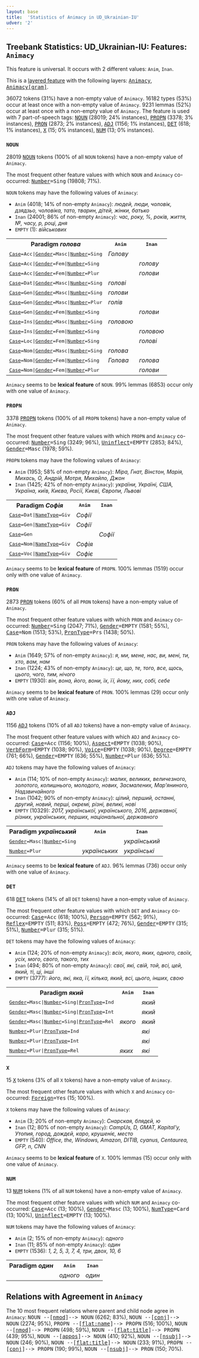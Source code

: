 ```yaml
---
layout: base
title:  'Statistics of Animacy in UD_Ukrainian-IU'
udver: '2'
---
```


## Treebank Statistics: UD_Ukrainian-IU: Features: `Animacy`

This feature is universal.
It occurs with 2 different values: `Anim`, `Inan`.

This is a <a href="../../u/overview/feat-layers.html">layered feature</a> with the following layers: <tt><a href="uk_iu-feat-Animacy.html">Animacy</a></tt>, <tt><a href="uk_iu-feat-Animacy-gram.html">Animacy[gram]</a></tt>.

36072 tokens (31%) have a non-empty value of `Animacy`.
16182 types (53%) occur at least once with a non-empty value of `Animacy`.
9231 lemmas (52%) occur at least once with a non-empty value of `Animacy`.
The feature is used with 7 part-of-speech tags: <tt><a href="uk_iu-pos-NOUN.html">NOUN</a></tt> (28019; 24% instances), <tt><a href="uk_iu-pos-PROPN.html">PROPN</a></tt> (3378; 3% instances), <tt><a href="uk_iu-pos-PRON.html">PRON</a></tt> (2873; 2% instances), <tt><a href="uk_iu-pos-ADJ.html">ADJ</a></tt> (1156; 1% instances), <tt><a href="uk_iu-pos-DET.html">DET</a></tt> (618; 1% instances), <tt><a href="uk_iu-pos-X.html">X</a></tt> (15; 0% instances), <tt><a href="uk_iu-pos-NUM.html">NUM</a></tt> (13; 0% instances).

### `NOUN`

28019 <tt><a href="uk_iu-pos-NOUN.html">NOUN</a></tt> tokens (100% of all `NOUN` tokens) have a non-empty value of `Animacy`.

The most frequent other feature values with which `NOUN` and `Animacy` co-occurred: <tt><a href="uk_iu-feat-Number.html">Number</a></tt><tt>=Sing</tt> (19808; 71%).

`NOUN` tokens may have the following values of `Animacy`:

* `Anim` (4018; 14% of non-empty `Animacy`): <em>людей, люди, чоловік, дзядзьо, чоловіка, тато, тварин, дітей, жінки, батько</em>
* `Inan` (24001; 86% of non-empty `Animacy`): <em>час, року, %, років, життя, №, часу, р, році, дня</em>
* `EMPTY` (1): <em>військових</em>

<table>
  <tr><th>Paradigm <i>голова</i></th><th><tt>Anim</tt></th><th><tt>Inan</tt></th></tr>
  <tr><td><tt><tt><a href="uk_iu-feat-Case.html">Case</a></tt><tt>=Acc</tt>|<tt><a href="uk_iu-feat-Gender.html">Gender</a></tt><tt>=Masc</tt>|<tt><a href="uk_iu-feat-Number.html">Number</a></tt><tt>=Sing</tt></tt></td><td><em>Голову</em></td><td></td></tr>
  <tr><td><tt><tt><a href="uk_iu-feat-Case.html">Case</a></tt><tt>=Acc</tt>|<tt><a href="uk_iu-feat-Gender.html">Gender</a></tt><tt>=Fem</tt>|<tt><a href="uk_iu-feat-Number.html">Number</a></tt><tt>=Sing</tt></tt></td><td></td><td><em>голову</em></td></tr>
  <tr><td><tt><tt><a href="uk_iu-feat-Case.html">Case</a></tt><tt>=Acc</tt>|<tt><a href="uk_iu-feat-Gender.html">Gender</a></tt><tt>=Fem</tt>|<tt><a href="uk_iu-feat-Number.html">Number</a></tt><tt>=Plur</tt></tt></td><td></td><td><em>голови</em></td></tr>
  <tr><td><tt><tt><a href="uk_iu-feat-Case.html">Case</a></tt><tt>=Dat</tt>|<tt><a href="uk_iu-feat-Gender.html">Gender</a></tt><tt>=Masc</tt>|<tt><a href="uk_iu-feat-Number.html">Number</a></tt><tt>=Sing</tt></tt></td><td><em>голові</em></td><td></td></tr>
  <tr><td><tt><tt><a href="uk_iu-feat-Case.html">Case</a></tt><tt>=Gen</tt>|<tt><a href="uk_iu-feat-Gender.html">Gender</a></tt><tt>=Masc</tt>|<tt><a href="uk_iu-feat-Number.html">Number</a></tt><tt>=Sing</tt></tt></td><td><em>голови</em></td><td></td></tr>
  <tr><td><tt><tt><a href="uk_iu-feat-Case.html">Case</a></tt><tt>=Gen</tt>|<tt><a href="uk_iu-feat-Gender.html">Gender</a></tt><tt>=Masc</tt>|<tt><a href="uk_iu-feat-Number.html">Number</a></tt><tt>=Plur</tt></tt></td><td><em>голів</em></td><td></td></tr>
  <tr><td><tt><tt><a href="uk_iu-feat-Case.html">Case</a></tt><tt>=Gen</tt>|<tt><a href="uk_iu-feat-Gender.html">Gender</a></tt><tt>=Fem</tt>|<tt><a href="uk_iu-feat-Number.html">Number</a></tt><tt>=Sing</tt></tt></td><td></td><td><em>голови</em></td></tr>
  <tr><td><tt><tt><a href="uk_iu-feat-Case.html">Case</a></tt><tt>=Ins</tt>|<tt><a href="uk_iu-feat-Gender.html">Gender</a></tt><tt>=Masc</tt>|<tt><a href="uk_iu-feat-Number.html">Number</a></tt><tt>=Sing</tt></tt></td><td><em>головою</em></td><td></td></tr>
  <tr><td><tt><tt><a href="uk_iu-feat-Case.html">Case</a></tt><tt>=Ins</tt>|<tt><a href="uk_iu-feat-Gender.html">Gender</a></tt><tt>=Fem</tt>|<tt><a href="uk_iu-feat-Number.html">Number</a></tt><tt>=Sing</tt></tt></td><td></td><td><em>головою</em></td></tr>
  <tr><td><tt><tt><a href="uk_iu-feat-Case.html">Case</a></tt><tt>=Loc</tt>|<tt><a href="uk_iu-feat-Gender.html">Gender</a></tt><tt>=Fem</tt>|<tt><a href="uk_iu-feat-Number.html">Number</a></tt><tt>=Sing</tt></tt></td><td></td><td><em>голові</em></td></tr>
  <tr><td><tt><tt><a href="uk_iu-feat-Case.html">Case</a></tt><tt>=Nom</tt>|<tt><a href="uk_iu-feat-Gender.html">Gender</a></tt><tt>=Masc</tt>|<tt><a href="uk_iu-feat-Number.html">Number</a></tt><tt>=Sing</tt></tt></td><td><em>голова</em></td><td></td></tr>
  <tr><td><tt><tt><a href="uk_iu-feat-Case.html">Case</a></tt><tt>=Nom</tt>|<tt><a href="uk_iu-feat-Gender.html">Gender</a></tt><tt>=Fem</tt>|<tt><a href="uk_iu-feat-Number.html">Number</a></tt><tt>=Sing</tt></tt></td><td><em>Голова</em></td><td><em>голова</em></td></tr>
  <tr><td><tt><tt><a href="uk_iu-feat-Case.html">Case</a></tt><tt>=Nom</tt>|<tt><a href="uk_iu-feat-Gender.html">Gender</a></tt><tt>=Fem</tt>|<tt><a href="uk_iu-feat-Number.html">Number</a></tt><tt>=Plur</tt></tt></td><td></td><td><em>голови</em></td></tr>
</table>

`Animacy` seems to be **lexical feature** of `NOUN`. 99% lemmas (6853) occur only with one value of `Animacy`.

### `PROPN`

3378 <tt><a href="uk_iu-pos-PROPN.html">PROPN</a></tt> tokens (100% of all `PROPN` tokens) have a non-empty value of `Animacy`.

The most frequent other feature values with which `PROPN` and `Animacy` co-occurred: <tt><a href="uk_iu-feat-Number.html">Number</a></tt><tt>=Sing</tt> (3249; 96%), <tt><a href="uk_iu-feat-Uninflect.html">Uninflect</a></tt><tt>=EMPTY</tt> (2853; 84%), <tt><a href="uk_iu-feat-Gender.html">Gender</a></tt><tt>=Masc</tt> (1978; 59%).

`PROPN` tokens may have the following values of `Animacy`:

* `Anim` (1953; 58% of non-empty `Animacy`): <em>Міра, Гнат, Вінстон, Марія, Михась, О, Андрій, Мотря, Михайло, Джон</em>
* `Inan` (1425; 42% of non-empty `Animacy`): <em>україни, Україні, США, Україна, київ, Києва, Росії, Києві, Європи, Львові</em>

<table>
  <tr><th>Paradigm <i>Софія</i></th><th><tt>Anim</tt></th><th><tt>Inan</tt></th></tr>
  <tr><td><tt><tt><a href="uk_iu-feat-Case.html">Case</a></tt><tt>=Dat</tt>|<tt><a href="uk_iu-feat-NameType.html">NameType</a></tt><tt>=Giv</tt></tt></td><td><em>Софії</em></td><td></td></tr>
  <tr><td><tt><tt><a href="uk_iu-feat-Case.html">Case</a></tt><tt>=Gen</tt>|<tt><a href="uk_iu-feat-NameType.html">NameType</a></tt><tt>=Giv</tt></tt></td><td><em>Софії</em></td><td></td></tr>
  <tr><td><tt><tt><a href="uk_iu-feat-Case.html">Case</a></tt><tt>=Gen</tt></tt></td><td></td><td><em>Софії</em></td></tr>
  <tr><td><tt><tt><a href="uk_iu-feat-Case.html">Case</a></tt><tt>=Nom</tt>|<tt><a href="uk_iu-feat-NameType.html">NameType</a></tt><tt>=Giv</tt></tt></td><td><em>Софія</em></td><td></td></tr>
  <tr><td><tt><tt><a href="uk_iu-feat-Case.html">Case</a></tt><tt>=Voc</tt>|<tt><a href="uk_iu-feat-NameType.html">NameType</a></tt><tt>=Giv</tt></tt></td><td><em>Софіє</em></td><td></td></tr>
</table>

`Animacy` seems to be **lexical feature** of `PROPN`. 100% lemmas (1519) occur only with one value of `Animacy`.

### `PRON`

2873 <tt><a href="uk_iu-pos-PRON.html">PRON</a></tt> tokens (60% of all `PRON` tokens) have a non-empty value of `Animacy`.

The most frequent other feature values with which `PRON` and `Animacy` co-occurred: <tt><a href="uk_iu-feat-Number.html">Number</a></tt><tt>=Sing</tt> (2047; 71%), <tt><a href="uk_iu-feat-Gender.html">Gender</a></tt><tt>=EMPTY</tt> (1581; 55%), <tt><a href="uk_iu-feat-Case.html">Case</a></tt><tt>=Nom</tt> (1513; 53%), <tt><a href="uk_iu-feat-PronType.html">PronType</a></tt><tt>=Prs</tt> (1438; 50%).

`PRON` tokens may have the following values of `Animacy`:

* `Anim` (1649; 57% of non-empty `Animacy`): <em>я, ми, мене, нас, ви, мені, ти, хто, вам, нам</em>
* `Inan` (1224; 43% of non-empty `Animacy`): <em>це, що, те, того, все, щось, цього, чого, тим, нічого</em>
* `EMPTY` (1930): <em>він, вона, його, вони, їх, її, йому, них, собі, себе</em>

`Animacy` seems to be **lexical feature** of `PRON`. 100% lemmas (29) occur only with one value of `Animacy`.

### `ADJ`

1156 <tt><a href="uk_iu-pos-ADJ.html">ADJ</a></tt> tokens (10% of all `ADJ` tokens) have a non-empty value of `Animacy`.

The most frequent other feature values with which `ADJ` and `Animacy` co-occurred: <tt><a href="uk_iu-feat-Case.html">Case</a></tt><tt>=Acc</tt> (1156; 100%), <tt><a href="uk_iu-feat-Aspect.html">Aspect</a></tt><tt>=EMPTY</tt> (1038; 90%), <tt><a href="uk_iu-feat-VerbForm.html">VerbForm</a></tt><tt>=EMPTY</tt> (1038; 90%), <tt><a href="uk_iu-feat-Voice.html">Voice</a></tt><tt>=EMPTY</tt> (1038; 90%), <tt><a href="uk_iu-feat-Degree.html">Degree</a></tt><tt>=EMPTY</tt> (761; 66%), <tt><a href="uk_iu-feat-Gender.html">Gender</a></tt><tt>=EMPTY</tt> (636; 55%), <tt><a href="uk_iu-feat-Number.html">Number</a></tt><tt>=Plur</tt> (636; 55%).

`ADJ` tokens may have the following values of `Animacy`:

* `Anim` (114; 10% of non-empty `Animacy`): <em>малих, великих, величезного, золотого, колишнього, молодого, нових, Засмалених, Мар’яниного, Надзвичайного</em>
* `Inan` (1042; 90% of non-empty `Animacy`): <em>цілий, перший, останні, другий, новий, перші, окремі, різні, великі, нові</em>
* `EMPTY` (10329): <em>2017, української, українського, 2016, державної, різних, українських, перших, національної, державного</em>

<table>
  <tr><th>Paradigm <i>український</i></th><th><tt>Anim</tt></th><th><tt>Inan</tt></th></tr>
  <tr><td><tt><tt><a href="uk_iu-feat-Gender.html">Gender</a></tt><tt>=Masc</tt>|<tt><a href="uk_iu-feat-Number.html">Number</a></tt><tt>=Sing</tt></tt></td><td></td><td><em>український</em></td></tr>
  <tr><td><tt><tt><a href="uk_iu-feat-Number.html">Number</a></tt><tt>=Plur</tt></tt></td><td><em>українських</em></td><td><em>українські</em></td></tr>
</table>

`Animacy` seems to be **lexical feature** of `ADJ`. 96% lemmas (736) occur only with one value of `Animacy`.

### `DET`

618 <tt><a href="uk_iu-pos-DET.html">DET</a></tt> tokens (14% of all `DET` tokens) have a non-empty value of `Animacy`.

The most frequent other feature values with which `DET` and `Animacy` co-occurred: <tt><a href="uk_iu-feat-Case.html">Case</a></tt><tt>=Acc</tt> (618; 100%), <tt><a href="uk_iu-feat-Person.html">Person</a></tt><tt>=EMPTY</tt> (562; 91%), <tt><a href="uk_iu-feat-Reflex.html">Reflex</a></tt><tt>=EMPTY</tt> (511; 83%), <tt><a href="uk_iu-feat-Poss.html">Poss</a></tt><tt>=EMPTY</tt> (472; 76%), <tt><a href="uk_iu-feat-Gender.html">Gender</a></tt><tt>=EMPTY</tt> (315; 51%), <tt><a href="uk_iu-feat-Number.html">Number</a></tt><tt>=Plur</tt> (315; 51%).

`DET` tokens may have the following values of `Animacy`:

* `Anim` (124; 20% of non-empty `Animacy`): <em>всіх, якого, яких, одного, своїх, усіх, мого, свого, такого, тих</em>
* `Inan` (494; 80% of non-empty `Animacy`): <em>свої, які, свій, той, всі, цей, який, ті, ці, інші</em>
* `EMPTY` (3777): <em>його, які, яка, її, кілька, який, всі, цього, інших, свою</em>

<table>
  <tr><th>Paradigm <i>який</i></th><th><tt>Anim</tt></th><th><tt>Inan</tt></th></tr>
  <tr><td><tt><tt><a href="uk_iu-feat-Gender.html">Gender</a></tt><tt>=Masc</tt>|<tt><a href="uk_iu-feat-Number.html">Number</a></tt><tt>=Sing</tt>|<tt><a href="uk_iu-feat-PronType.html">PronType</a></tt><tt>=Ind</tt></tt></td><td></td><td><em>який</em></td></tr>
  <tr><td><tt><tt><a href="uk_iu-feat-Gender.html">Gender</a></tt><tt>=Masc</tt>|<tt><a href="uk_iu-feat-Number.html">Number</a></tt><tt>=Sing</tt>|<tt><a href="uk_iu-feat-PronType.html">PronType</a></tt><tt>=Int</tt></tt></td><td></td><td><em>який</em></td></tr>
  <tr><td><tt><tt><a href="uk_iu-feat-Gender.html">Gender</a></tt><tt>=Masc</tt>|<tt><a href="uk_iu-feat-Number.html">Number</a></tt><tt>=Sing</tt>|<tt><a href="uk_iu-feat-PronType.html">PronType</a></tt><tt>=Rel</tt></tt></td><td><em>якого</em></td><td><em>який</em></td></tr>
  <tr><td><tt><tt><a href="uk_iu-feat-Number.html">Number</a></tt><tt>=Plur</tt>|<tt><a href="uk_iu-feat-PronType.html">PronType</a></tt><tt>=Ind</tt></tt></td><td></td><td><em>які</em></td></tr>
  <tr><td><tt><tt><a href="uk_iu-feat-Number.html">Number</a></tt><tt>=Plur</tt>|<tt><a href="uk_iu-feat-PronType.html">PronType</a></tt><tt>=Int</tt></tt></td><td></td><td><em>які</em></td></tr>
  <tr><td><tt><tt><a href="uk_iu-feat-Number.html">Number</a></tt><tt>=Plur</tt>|<tt><a href="uk_iu-feat-PronType.html">PronType</a></tt><tt>=Rel</tt></tt></td><td><em>яких</em></td><td><em>які</em></td></tr>
</table>

### `X`

15 <tt><a href="uk_iu-pos-X.html">X</a></tt> tokens (3% of all `X` tokens) have a non-empty value of `Animacy`.

The most frequent other feature values with which `X` and `Animacy` co-occurred: <tt><a href="uk_iu-feat-Foreign.html">Foreign</a></tt><tt>=Yes</tt> (15; 100%).

`X` tokens may have the following values of `Animacy`:

* `Anim` (3; 20% of non-empty `Animacy`): <em>Снарская, блядєй, ю</em>
* `Inan` (12; 80% of non-empty `Animacy`): <em>CampUs, D, GMAT, Kapital’у, Утопия, город, дождєй, каро, крушеніє, место</em>
* `EMPTY` (540): <em>Office, the, Windows, Amazon, DITIB, cyanus, Centaurea, GFP, n, CNN</em>

`Animacy` seems to be **lexical feature** of `X`. 100% lemmas (15) occur only with one value of `Animacy`.

### `NUM`

13 <tt><a href="uk_iu-pos-NUM.html">NUM</a></tt> tokens (1% of all `NUM` tokens) have a non-empty value of `Animacy`.

The most frequent other feature values with which `NUM` and `Animacy` co-occurred: <tt><a href="uk_iu-feat-Case.html">Case</a></tt><tt>=Acc</tt> (13; 100%), <tt><a href="uk_iu-feat-Gender.html">Gender</a></tt><tt>=Masc</tt> (13; 100%), <tt><a href="uk_iu-feat-NumType.html">NumType</a></tt><tt>=Card</tt> (13; 100%), <tt><a href="uk_iu-feat-Uninflect.html">Uninflect</a></tt><tt>=EMPTY</tt> (13; 100%).

`NUM` tokens may have the following values of `Animacy`:

* `Anim` (2; 15% of non-empty `Animacy`): <em>одного</em>
* `Inan` (11; 85% of non-empty `Animacy`): <em>один</em>
* `EMPTY` (1536): <em>1, 2, 5, 3, 7, 4, три, двох, 10, 6</em>

<table>
  <tr><th>Paradigm <i>один</i></th><th><tt>Anim</tt></th><th><tt>Inan</tt></th></tr>
  <tr><td><tt></tt></td><td><em>одного</em></td><td><em>один</em></td></tr>
</table>

## Relations with Agreement in `Animacy`

The 10 most frequent relations where parent and child node agree in `Animacy`:
<tt>NOUN --[<tt><a href="uk_iu-dep-nmod.html">nmod</a></tt>]--> NOUN</tt> (6262; 83%),
<tt>NOUN --[<tt><a href="uk_iu-dep-conj.html">conj</a></tt>]--> NOUN</tt> (2274; 95%),
<tt>PROPN --[<tt><a href="uk_iu-dep-flat-name.html">flat:name</a></tt>]--> PROPN</tt> (516; 100%),
<tt>NOUN --[<tt><a href="uk_iu-dep-nmod.html">nmod</a></tt>]--> PROPN</tt> (498; 59%),
<tt>NOUN --[<tt><a href="uk_iu-dep-flat-title.html">flat:title</a></tt>]--> PROPN</tt> (439; 95%),
<tt>NOUN --[<tt><a href="uk_iu-dep-appos.html">appos</a></tt>]--> NOUN</tt> (410; 92%),
<tt>NOUN --[<tt><a href="uk_iu-dep-nsubj.html">nsubj</a></tt>]--> NOUN</tt> (246; 90%),
<tt>NOUN --[<tt><a href="uk_iu-dep-flat-title.html">flat:title</a></tt>]--> NOUN</tt> (233; 91%),
<tt>PROPN --[<tt><a href="uk_iu-dep-conj.html">conj</a></tt>]--> PROPN</tt> (190; 99%),
<tt>NOUN --[<tt><a href="uk_iu-dep-nsubj.html">nsubj</a></tt>]--> PRON</tt> (150; 70%).

